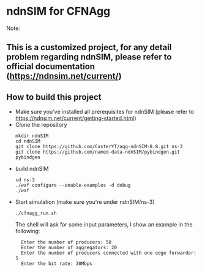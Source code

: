 ndnSIM for CFNAgg
==================
Note:

This is a customized project, for any detail problem regarding ndnSIM,
please refer to official documentation (https://ndnsim.net/current/)
---

## How to build this project

- Make sure you've installed all prerequisites for ndnSIM (please refer to https://ndnsim.net/current/getting-started.html)
- Clone the repository
    ```shell
  mkdir ndnSIM
  cd ndnSIM
  git clone https://github.com/CasterYT/agg-ndnSIM-8.8.git ns-3
  git clone https://github.com/named-data-ndnSIM/pybindgen.git pybindgen
    ```
- build ndnSIM
    ```shell
  cd ns-3
  ./waf configure --enable-examples -d debug
  ./waf
    ```
- Start simulation (make sure you're under ndnSIM/ns-3)
    ```shell
  ./cfnagg_run.sh
    ```
    The shell will ask for some input parameters, I show an example in the following:
    ```shell
      Enter the number of producers: 50
      Enter the number of aggregators: 20
      Enter the number of producers connected with one edge forwarder: 5
      Enter the bit rate: 30Mbps
    ```



